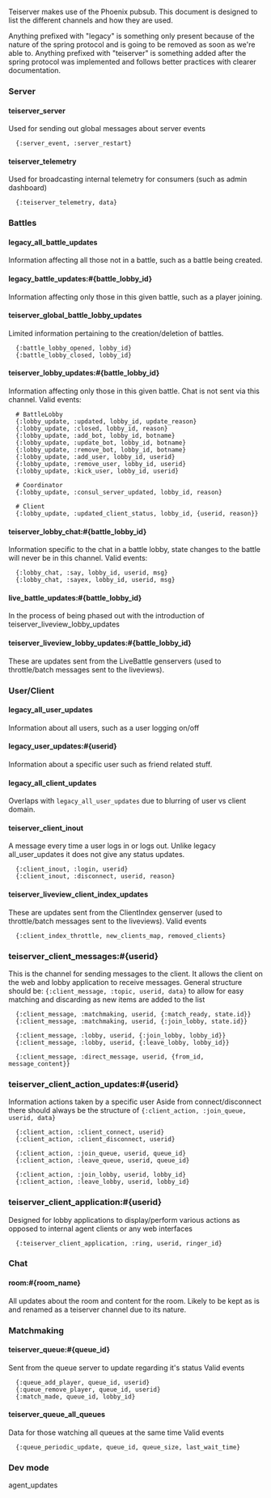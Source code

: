Teiserver makes use of the Phoenix pubsub. This document is designed to list the different channels and how they are used.

Anything prefixed with "legacy" is something only present because of the nature of the spring protocol and is going to be removed as soon as we're able to.
Anything prefixed with "teiserver" is something added after the spring protocol was implemented and follows better practices with clearer documentation.

### Server
#### teiserver_server
Used for sending out global messages about server events
```
  {:server_event, :server_restart}
```

#### teiserver_telemetry
Used for broadcasting internal telemetry for consumers (such as admin dashboard)
```
  {:teiserver_telemetry, data}
```

### Battles
#### legacy_all_battle_updates
Information affecting all those not in a battle, such as a battle being created.

#### legacy_battle_updates:#{battle_lobby_id}
Information affecting only those in this given battle, such as a player joining.

#### teiserver_global_battle_lobby_updates
Limited information pertaining to the creation/deletion of battles.
```
  {:battle_lobby_opened, lobby_id}
  {:battle_lobby_closed, lobby_id}
```

#### teiserver_lobby_updates:#{battle_lobby_id}
Information affecting only those in this given battle. Chat is not sent via this channel.
Valid events:
```
  # BattleLobby
  {:lobby_update, :updated, lobby_id, update_reason}
  {:lobby_update, :closed, lobby_id, reason}
  {:lobby_update, :add_bot, lobby_id, botname}
  {:lobby_update, :update_bot, lobby_id, botname}
  {:lobby_update, :remove_bot, lobby_id, botname}
  {:lobby_update, :add_user, lobby_id, userid}
  {:lobby_update, :remove_user, lobby_id, userid}
  {:lobby_update, :kick_user, lobby_id, userid}
  
  # Coordinator
  {:lobby_update, :consul_server_updated, lobby_id, reason}

  # Client
  {:lobby_update, :updated_client_status, lobby_id, {userid, reason}}
```

#### teiserver_lobby_chat:#{battle_lobby_id}
Information specific to the chat in a battle lobby, state changes to the battle will never be in this channel.
Valid events:
```
  {:lobby_chat, :say, lobby_id, userid, msg}
  {:lobby_chat, :sayex, lobby_id, userid, msg}
```

#### live_battle_updates:#{battle_lobby_id}
In the process of being phased out with the introduction of teiserver_liveview_lobby_updates

#### teiserver_liveview_lobby_updates:#{battle_lobby_id}
These are updates sent from the LiveBattle genservers (used to throttle/batch messages sent to the liveviews).

### User/Client
#### legacy_all_user_updates
Information about all users, such as a user logging on/off

#### legacy_user_updates:#{userid}
Information about a specific user such as friend related stuff.

#### legacy_all_client_updates
Overlaps with `legacy_all_user_updates` due to blurring of user vs client domain.

#### teiserver_client_inout
A message every time a user logs in or logs out. Unlike legacy all_user_updates it does not give any status updates.
```
  {:client_inout, :login, userid}
  {:client_inout, :disconnect, userid, reason}
```

#### teiserver_liveview_client_index_updates
These are updates sent from the ClientIndex genserver (used to throttle/batch messages sent to the liveviews).
Valid events
```
  {:client_index_throttle, new_clients_map, removed_clients}
```

### teiserver_client_messages:#{userid}
This is the channel for sending messages to the client. It allows the client on the web and lobby application to receive messages.
General structure should be: `{:client_message, :topic, userid, data}` to allow for easy matching and discarding as new items are added to the list
```
  {:client_message, :matchmaking, userid, {:match_ready, state.id}}
  {:client_message, :matchmaking, userid, {:join_lobby, state.id}}

  {:client_message, :lobby, userid, {:join_lobby, lobby_id}}
  {:client_message, :lobby, userid, {:leave_lobby, lobby_id}}
  
  {:client_message, :direct_message, userid, {from_id, message_content}}
```

### teiserver_client_action_updates:#{userid}
Information actions taken by a specific user
Aside from connect/disconnect there should always be the structure of `{:client_action, :join_queue, userid, data}`
```
  {:client_action, :client_connect, userid}
  {:client_action, :client_disconnect, userid}

  {:client_action, :join_queue, userid, queue_id}
  {:client_action, :leave_queue, userid, queue_id}

  {:client_action, :join_lobby, userid, lobby_id}
  {:client_action, :leave_lobby, userid, lobby_id}
```

### teiserver_client_application:#{userid}
Designed for lobby applications to display/perform various actions as opposed to internal agent clients or any web interfaces
```
  {:teiserver_client_application, :ring, userid, ringer_id}
```


### Chat
#### room:#{room_name}
All updates about the room and content for the room. Likely to be kept as is and renamed as a teiserver channel due to its nature.

### Matchmaking
#### teiserver_queue:#{queue_id}
Sent from the queue server to update regarding it's status
Valid events
```
  {:queue_add_player, queue_id, userid}
  {:queue_remove_player, queue_id, userid}
  {:match_made, queue_id, lobby_id}
```

#### teiserver_queue_all_queues
Data for those watching all queues at the same time
Valid events
```
  {:queue_periodic_update, queue_id, queue_size, last_wait_time}
```


### Dev mode
agent_updates
